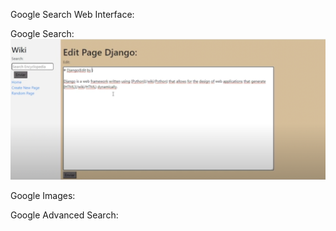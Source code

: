 Google Search Web Interface:


Google Search:
[![See the web page here!](https://github.com/dsrestrepo/Web_Programming_Django/blob/main/Django/Edit%20Wiki.png)]([https://www.youtube.com/watch?v=5hVBJVK205M](https://www.youtube.com/watch?v=AqvPmonSn7o))


Google Images:


Google Advanced Search:



